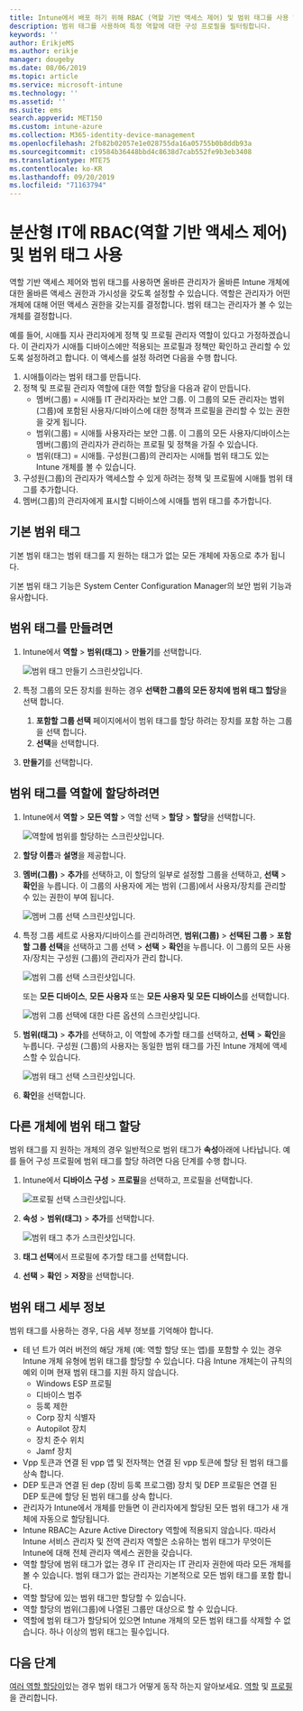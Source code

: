 ```yaml
---
title: Intune에서 배포 하기 위해 RBAC (역할 기반 액세스 제어) 및 범위 태그를 사용 합니다. | Microsoft Docs
description: 범위 태그를 사용하여 특정 역할에 대한 구성 프로필을 필터링합니다.
keywords: ''
author: ErikjeMS
ms.author: erikje
manager: dougeby
ms.date: 08/06/2019
ms.topic: article
ms.service: microsoft-intune
ms.technology: ''
ms.assetid: ''
ms.suite: ems
search.appverid: MET150
ms.custom: intune-azure
ms.collection: M365-identity-device-management
ms.openlocfilehash: 2fb82b02057e1e028755da16a05755b0b8ddb93a
ms.sourcegitcommit: c19584b36448bbd4c8638d7cab552fe9b3eb3408
ms.translationtype: MTE75
ms.contentlocale: ko-KR
ms.lasthandoff: 09/20/2019
ms.locfileid: "71163794"
---
```

# <a name="use-role-based-access-control-rbac-and-scope-tags-for-distributed-it"></a>분산형 IT에 RBAC(역할 기반 액세스 제어) 및 범위 태그 사용

역할 기반 액세스 제어와 범위 태그를 사용하면 올바른 관리자가 올바른 Intune 개체에 대한 올바른 액세스 권한과 가시성을 갖도록 설정할 수 있습니다. 역할은 관리자가 어떤 개체에 대해 어떤 액세스 권한을 갖는지를 결정합니다. 범위 태그는 관리자가 볼 수 있는 개체를 결정합니다.

예를 들어, 시애틀 지사 관리자에게 정책 및 프로필 관리자 역할이 있다고 가정하겠습니다. 이 관리자가 시애틀 디바이스에만 적용되는 프로필과 정책만 확인하고 관리할 수 있도록 설정하려고 합니다. 이 액세스를 설정 하려면 다음을 수행 합니다.

1. 시애틀이라는 범위 태그를 만듭니다.
2. 정책 및 프로필 관리자 역할에 대한 역할 할당을 다음과 같이 만듭니다. 
    - 멤버(그룹) = 시애틀 IT 관리자라는 보안 그룹. 이 그룹의 모든 관리자는 범위(그룹)에 포함된 사용자/디바이스에 대한 정책과 프로필을 관리할 수 있는 권한을 갖게 됩니다.
    - 범위(그룹) = 시애틀 사용자라는 보안 그룹. 이 그룹의 모든 사용자/디바이스는 멤버(그룹)의 관리자가 관리하는 프로필 및 정책을 가질 수 있습니다. 
    - 범위(태그) = 시애틀. 구성원(그룹)의 관리자는 시애틀 범위 태그도 있는 Intune 개체를 볼 수 있습니다.
3. 구성원(그룹)의 관리자가 액세스할 수 있게 하려는 정책 및 프로필에 시애틀 범위 태그를 추가합니다.
4. 멤버(그룹)의 관리자에게 표시할 디바이스에 시애틀 범위 태그를 추가합니다. 

## <a name="default-scope-tag"></a>기본 범위 태그
기본 범위 태그는 범위 태그를 지 원하는 태그가 없는 모든 개체에 자동으로 추가 됩니다.

기본 범위 태그 기능은 System Center Configuration Manager의 보안 범위 기능과 유사합니다. 

## <a name="to-create-a-scope-tag"></a>범위 태그를 만들려면

1. Intune에서 **역할** > **범위(태그)**  > **만들기**를 선택합니다.

    ![범위 태그 만들기 스크린샷입니다.](./media/scope-tags/create-scope-tag.png)

3. 특정 그룹의 모든 장치를 원하는 경우 **선택한 그룹의 모든 장치에 범위 태그 할당**을 선택 합니다.
    1. **포함할 그룹 선택** 페이지에서이 범위 태그를 할당 하려는 장치를 포함 하는 그룹을 선택 합니다.
    2. **선택**을 선택합니다.
4. **만들기**를 선택합니다.

## <a name="to-assign-a-scope-tag-to-a-role"></a>범위 태그를 역할에 할당하려면

1. Intune에서 **역할** > **모든 역할** > 역할 선택 > **할당** > **할당**을 선택합니다.

    ![역할에 범위를 할당하는 스크린샷입니다.](./media/scope-tags/assign-scope-to-role.png)

2. **할당 이름**과 **설명**을 제공합니다.
3. **멤버(그룹)**  > **추가**를 선택하고, 이 할당의 일부로 설정할 그룹을 선택하고, **선택** > **확인**을 누릅니다. 이 그룹의 사용자에 게는 범위 (그룹)에서 사용자/장치를 관리할 수 있는 권한이 부여 됩니다.

    ![멤버 그룹 선택 스크린샷입니다.](./media/scope-tags/select-member-groups.png)

4. 특정 그룹 세트로 사용자/디바이스를 관리하려면, **범위(그룹)**  > **선택된 그룹** > **포함할 그룹 선택**을 선택하고 그룹 선택 > **선택** > **확인**을 누릅니다. 이 그룹의 모든 사용자/장치는 구성원 (그룹)의 관리자가 관리 합니다.

    ![범위 그룹 선택 스크린샷입니다.](./media/scope-tags/select-scope-groups.png)

    또는 **모든 디바이스**, **모든 사용자** 또는 **모든 사용자 및 모든 디바이스**를 선택합니다.

    ![범위 그룹 선택에 대한 다른 옵션의 스크린샷입니다.](./media/scope-tags/scope-group-other-options.png)
    
5. **범위(태그)**  > **추가**를 선택하고, 이 역할에 추가할 태그를 선택하고, **선택** > **확인**을 누릅니다. 구성원 (그룹)의 사용자는 동일한 범위 태그를 가진 Intune 개체에 액세스할 수 있습니다.

    ![범위 태그 선택 스크린샷입니다.](./media/scope-tags/select-scope-tags.png)

6. **확인**을 선택합니다. 

## <a name="assign-scope-tags-to-other-objects"></a>다른 개체에 범위 태그 할당

범위 태그를 지 원하는 개체의 경우 일반적으로 범위 태그가 **속성**아래에 나타납니다. 예를 들어 구성 프로필에 범위 태그를 할당 하려면 다음 단계를 수행 합니다.

1. Intune에서 **디바이스 구성** > **프로필**을 선택하고, 프로필을 선택합니다.

    ![프로필 선택 스크린샷입니다.](./media/scope-tags/choose-profile.png)

2. **속성** > **범위(태그)**  > **추가**를 선택합니다.

    ![범위 태그 추가 스크린샷입니다.](./media/scope-tags/add-scope-tags.png)

3. **태그 선택**에서 프로필에 추가할 태그를 선택합니다.
4. **선택** > **확인** > **저장**을 선택합니다.


## <a name="scope-tag-details"></a>범위 태그 세부 정보
범위 태그를 사용하는 경우, 다음 세부 정보를 기억해야 합니다. 

- 테 넌 트가 여러 버전의 해당 개체 (예: 역할 할당 또는 앱)를 포함할 수 있는 경우 Intune 개체 유형에 범위 태그를 할당할 수 있습니다.
  다음 Intune 개체는이 규칙의 예외 이며 현재 범위 태그를 지원 하지 않습니다.
    - Windows ESP 프로필
    - 디바이스 범주
    - 등록 제한
    - Corp 장치 식별자
    - Autopilot 장치
    - 장치 준수 위치
    - Jamf 장치
- Vpp 토큰과 연결 된 vpp 앱 및 전자책는 연결 된 vpp 토큰에 할당 된 범위 태그를 상속 합니다.
- DEP 토큰과 연결 된 dep (장비 등록 프로그램) 장치 및 DEP 프로필은 연결 된 DEP 토큰에 할당 된 범위 태그를 상속 합니다.
- 관리자가 Intune에서 개체를 만들면 이 관리자에게 할당된 모든 범위 태그가 새 개체에 자동으로 할당됩니다.
- Intune RBAC는 Azure Active Directory 역할에 적용되지 않습니다. 따라서 Intune 서비스 관리자 및 전역 관리자 역할은 소유하는 범위 태그가 무엇이든 Intune에 대해 전체 관리자 액세스 권한을 갖습니다.
- 역할 할당에 범위 태그가 없는 경우 IT 관리자는 IT 관리자 권한에 따라 모든 개체를 볼 수 있습니다. 범위 태그가 없는 관리자는 기본적으로 모든 범위 태그를 포함 합니다.
- 역할 할당에 있는 범위 태그만 할당할 수 있습니다.
- 역할 할당의 범위(그룹)에 나열된 그룹만 대상으로 할 수 있습니다.
- 역할에 범위 태그가 할당되어 있으면 Intune 개체의 모든 범위 태그를 삭제할 수 없습니다. 하나 이상의 범위 태그는 필수입니다.

## <a name="next-steps"></a>다음 단계

[여러 역할 할당이](role-based-access-control.md#multiple-role-assignments)있는 경우 범위 태그가 어떻게 동작 하는지 알아보세요.
[역할](role-based-access-control.md) 및 [프로필](device-profile-assign.md)을 관리합니다.
